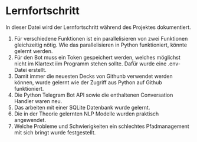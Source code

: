 # Lernfortschritt
In dieser Datei wird der Lernfortschritt während des Projektes dokumentiert.

1. Für verschiedene Funktionen ist ein parallelisieren von zwei Funktionen gleichzeitig nötig. Wie das parallelisieren in Python funktioniert, könnte gelernt werden.
2. Für den Bot muss ein Token gespeichert werden, welches möglichst nicht im Klartext iim Programm stehen sollte. Dafür wurde eine .env-Datei erstellt.
3. Damit immer die neuesten Decks von Githunb verwendet werden können, wurde gelernt wie der Zugriff aus Python auf Github funktioniert.
4. Die Python Telegram Bot API sowie die enthaltenen Conversation Handler waren neu.
5. Das arbeiten mit einer SQLite Datenbank wurde gelernt.
6. Die in der Theorie gelernten NLP Modelle wurden praktisch angewendet.
7. Welche Probleme und Schwierigkeiten ein schlechtes Pfadmanagement mit sich bringt wurde festgestellt.
